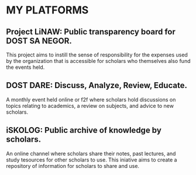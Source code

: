 # MY PLATFORMS

## Project LiNAW: Public transparency board for DOST SA NEGOR. 
This project aims to instill the sense of responsibility for the expenses used by the organization that is accessible for scholars who themselves also fund the events held.

## DOST DARE: Discuss, Analyze, Review, Educate. 
A monthly event held online or f2f where scholars hold discussions on topics relating to academics, a review on subjects, and advice to new scholars.

## iSKOLOG: Public archive of knowledge by scholars. 
An online channel where scholars share their notes, past lectures, and study tesources for other scholars to use. This iniative aims to create a repository of information for scholars to share and use.
